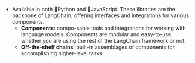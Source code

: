 - Available in both 🐍Python and 📜JavaScript. These libraries are the backbone of LangChain, offering interfaces and integrations for various components. 
	- **Components**: compo-sable tools and integrations for working with language models. Components are modular and easy-to-use, whether you are using the rest of the LangChain framework or not.
	- **Off-the-shelf chains**: built-in assemblages of components for accomplishing higher-level tasks